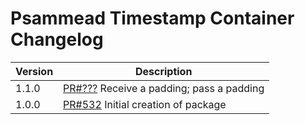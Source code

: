 # Psammead Timestamp Container Changelog

<!-- prettier-ignore -->
| Version | Description |
|---------|-------------|
| 1.1.0 | [PR#???](https://github.com/bbc/psammead/pull/???) Receive a padding; pass a padding |
| 1.0.0 | [PR#532](https://github.com/bbc/psammead/pull/532) Initial creation of package |
